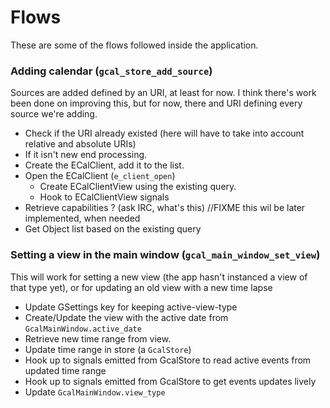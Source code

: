# Flows #

These are some of the flows followed inside the application.

### Adding calendar (`gcal_store_add_source`) ###
Sources are added defined by an URI, at least for now. I think there's
work been done on improving this, but for now, there and URI defining every
source we're adding.

* Check if the URI already existed
  (here will have to take into account relative and absolute URIs)
* If it isn't new end processing.
* Create the ECalClient, add it to the list.
* Open the ECalClient (`e_client_open`)
  * Create ECalClientView using the existing query.
  * Hook to ECalClientView signals
* Retrieve capabilities ? (ask IRC, what's this)
  //FIXME this wil be later implemented, when needed
* Get Object list based on the existing query

### Setting a view in the main window (`gcal_main_window_set_view`) ###
This will work for setting a new view (the app hasn't instanced a view
of that type yet), or for updating an old view with a new time lapse

* Update GSettings key for keeping active-view-type
* Create/Update the view with the active date from
  `GcalMainWindow.active_date`
* Retrieve new time range from view.
* Update time range in store (a `GcalStore`)
* Hook up to signals emitted from GcalStore to read active events
  from updated time range
* Hook up to signals emitted from GcalStore to get events
  updates lively
* Update `GcalMainWindow.view_type`
